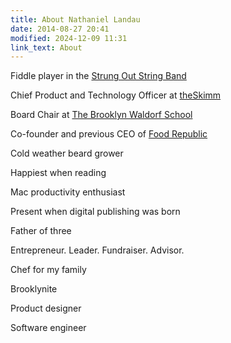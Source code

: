```yaml
---
title: About Nathaniel Landau
date: 2014-08-27 20:41
modified: 2024-12-09 11:31
link_text: About
---
```


Fiddle player in the [Strung Out String Band](https://strungoutstringband.com/)

Chief Product and Technology Officer at [theSkimm](https://theskimm.com)

Board Chair at [The Brooklyn Waldorf School](https://www.brooklynwaldorf.org)

Co-founder and previous CEO of [Food Republic](https://foodrepublic.com/)

Cold weather beard grower

Happiest when reading

Mac productivity enthusiast

Present when digital publishing was born

Father of three

Entrepreneur. Leader. Fundraiser. Advisor.

Chef for my family

Brooklynite

Product designer

Software engineer
